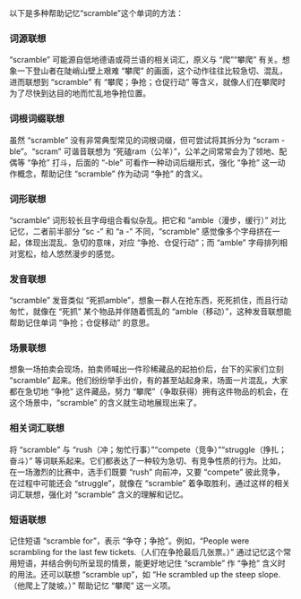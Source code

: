 以下是多种帮助记忆“scramble”这个单词的方法：

### 词源联想
“scramble” 可能源自低地德语或荷兰语的相关词汇，原义与 “爬”“攀爬” 有关。想象一下登山者在陡峭山壁上艰难 “攀爬” 的画面，这个动作往往比较急切、混乱，进而联想到 “scramble” 有 “攀爬；争抢；仓促行动” 等含义，就像人们在攀爬时为了尽快到达目的地而忙乱地争抢位置。

### 词根词缀联想
虽然 “scramble” 没有非常典型常见的词根词缀，但可尝试将其拆分为 “scram - ble”。“scram” 可谐音联想为 “死磕ram（公羊）”，公羊之间常常会为了领地、配偶等 “争抢” 打斗，后面的 “-ble” 可看作一种动词后缀形式，强化 “争抢” 这一动作概念，帮助记住 “scramble” 作为动词 “争抢” 的含义。

### 词形联想
“scramble” 词形较长且字母组合看似杂乱。把它和 “amble（漫步，缓行）” 对比记忆，二者前半部分 “sc -” 和 “a -” 不同，“scramble” 感觉像多个字母挤在一起，体现出混乱、急切的意味，对应 “争抢、仓促行动”；而 “amble” 字母排列相对宽松，给人悠然漫步的感觉。

### 发音联想
“scramble” 发音类似 “死抓amble”，想象一群人在抢东西，死死抓住，而且行动匆忙，就像在 “死抓” 某个物品并伴随着慌乱的 “amble（移动）”，这种发音联想能帮助记住单词 “争抢；仓促移动” 的意思。

### 场景联想
想象一场拍卖会现场，拍卖师喊出一件珍稀藏品的起拍价后，台下的买家们立刻 “scramble” 起来。他们纷纷举手出价，有的甚至站起身来，场面一片混乱，大家都在急切地 “争抢” 这件藏品，努力 “攀爬”（争取获得）拥有这件物品的机会，在这个场景中，“scramble” 的含义就生动地展现出来了。

### 相关词汇联想
将 “scramble” 与 “rush（冲；匆忙行事）”“compete（竞争）”“struggle（挣扎；奋斗）” 等词联系起来。它们都表达了一种较为急切、有竞争性质的行为。比如，在一场激烈的比赛中，选手们既要 “rush” 向前冲，又要 “compete” 彼此竞争，在过程中可能还会 “struggle”，就像在 “scramble” 着争取胜利，通过这样的相关词汇联想，强化对 “scramble” 含义的理解和记忆。

### 短语联想
记住短语 “scramble for”，表示 “争夺；争抢”。例如，“People were scrambling for the last few tickets.（人们在争抢最后几张票。）” 通过记忆这个常用短语，并结合例句所呈现的情景，能更好地记住 “scramble” 作 “争抢” 含义时的用法。还可以联想 “scramble up”，如 “He scrambled up the steep slope.（他爬上了陡坡。）” 帮助记忆 “攀爬” 这一义项。 